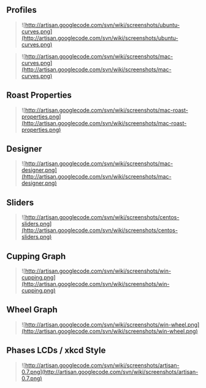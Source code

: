## Profiles ##

> ![http://artisan.googlecode.com/svn/wiki/screenshots/ubuntu-curves.png](http://artisan.googlecode.com/svn/wiki/screenshots/ubuntu-curves.png)

> ![http://artisan.googlecode.com/svn/wiki/screenshots/mac-curves.png](http://artisan.googlecode.com/svn/wiki/screenshots/mac-curves.png)

## Roast Properties ##

> ![http://artisan.googlecode.com/svn/wiki/screenshots/mac-roast-properties.png](http://artisan.googlecode.com/svn/wiki/screenshots/mac-roast-properties.png)

## Designer ##

> ![http://artisan.googlecode.com/svn/wiki/screenshots/mac-designer.png](http://artisan.googlecode.com/svn/wiki/screenshots/mac-designer.png)

## Sliders ##

> ![http://artisan.googlecode.com/svn/wiki/screenshots/centos-sliders.png](http://artisan.googlecode.com/svn/wiki/screenshots/centos-sliders.png)

## Cupping Graph ##

> ![http://artisan.googlecode.com/svn/wiki/screenshots/win-cupping.png](http://artisan.googlecode.com/svn/wiki/screenshots/win-cupping.png)

## Wheel Graph ##

> ![http://artisan.googlecode.com/svn/wiki/screenshots/win-wheel.png](http://artisan.googlecode.com/svn/wiki/screenshots/win-wheel.png)

## Phases LCDs / xkcd Style ##

> ![http://artisan.googlecode.com/svn/wiki/screenshots/artisan-0.7.png](http://artisan.googlecode.com/svn/wiki/screenshots/artisan-0.7.png)